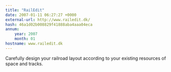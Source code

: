 ```yaml
---
title: "RailEdit"
date: 2007-01-11 06:27:27 +0000
external-url: http://www.railedit.dk/
hash: 46a1d02b008829f41888aba4aaa04eca
annum:
    year: 2007
    month: 01
hostname: www.railedit.dk
---
```


Carefully design your railroad layout according to your existing resources of space and tracks.
